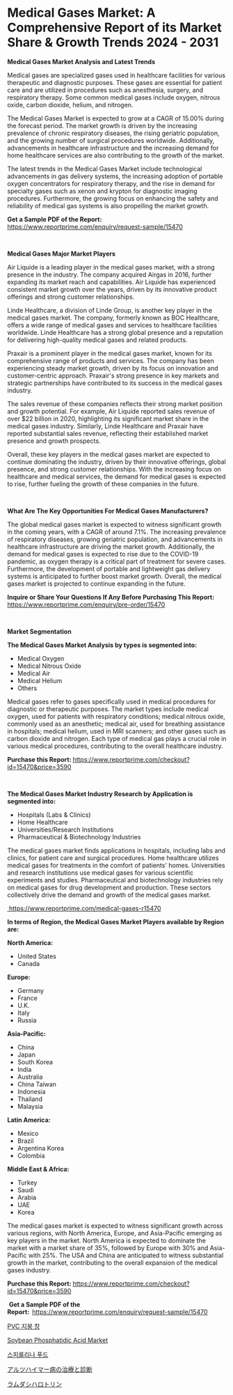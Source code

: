 <p><h1>Medical Gases Market: A Comprehensive Report of its Market Share & Growth Trends 2024 - 2031</h1></p><p><strong>Medical Gases Market Analysis and Latest Trends</strong></p>
<p><p>Medical gases are specialized gases used in healthcare facilities for various therapeutic and diagnostic purposes. These gases are essential for patient care and are utilized in procedures such as anesthesia, surgery, and respiratory therapy. Some common medical gases include oxygen, nitrous oxide, carbon dioxide, helium, and nitrogen.</p><p>The Medical Gases Market is expected to grow at a CAGR of 15.00% during the forecast period. The market growth is driven by the increasing prevalence of chronic respiratory diseases, the rising geriatric population, and the growing number of surgical procedures worldwide. Additionally, advancements in healthcare infrastructure and the increasing demand for home healthcare services are also contributing to the growth of the market.</p><p>The latest trends in the Medical Gases Market include technological advancements in gas delivery systems, the increasing adoption of portable oxygen concentrators for respiratory therapy, and the rise in demand for specialty gases such as xenon and krypton for diagnostic imaging procedures. Furthermore, the growing focus on enhancing the safety and reliability of medical gas systems is also propelling the market growth.</p></p>
<p><strong>Get a Sample PDF of the Report:&nbsp;</strong> <a href="https://www.reportprime.com/enquiry/request-sample/15470">https://www.reportprime.com/enquiry/request-sample/15470</a></p>
<p>&nbsp;</p>
<p><strong>Medical Gases Major Market Players</strong></p>
<p><p>Air Liquide is a leading player in the medical gases market, with a strong presence in the industry. The company acquired Airgas in 2016, further expanding its market reach and capabilities. Air Liquide has experienced consistent market growth over the years, driven by its innovative product offerings and strong customer relationships.</p><p>Linde Healthcare, a division of Linde Group, is another key player in the medical gases market. The company, formerly known as BOC Healthcare, offers a wide range of medical gases and services to healthcare facilities worldwide. Linde Healthcare has a strong global presence and a reputation for delivering high-quality medical gases and related products.</p><p>Praxair is a prominent player in the medical gases market, known for its comprehensive range of products and services. The company has been experiencing steady market growth, driven by its focus on innovation and customer-centric approach. Praxair's strong presence in key markets and strategic partnerships have contributed to its success in the medical gases industry.</p><p>The sales revenue of these companies reflects their strong market position and growth potential. For example, Air Liquide reported sales revenue of over $22 billion in 2020, highlighting its significant market share in the medical gases industry. Similarly, Linde Healthcare and Praxair have reported substantial sales revenue, reflecting their established market presence and growth prospects.</p><p>Overall, these key players in the medical gases market are expected to continue dominating the industry, driven by their innovative offerings, global presence, and strong customer relationships. With the increasing focus on healthcare and medical services, the demand for medical gases is expected to rise, further fueling the growth of these companies in the future.</p></p>
<p>&nbsp;</p>
<p><strong>What Are The Key Opportunities For Medical Gases Manufacturers?</strong></p>
<p><p>The global medical gases market is expected to witness significant growth in the coming years, with a CAGR of around 7.1%. The increasing prevalence of respiratory diseases, growing geriatric population, and advancements in healthcare infrastructure are driving the market growth. Additionally, the demand for medical gases is expected to rise due to the COVID-19 pandemic, as oxygen therapy is a critical part of treatment for severe cases. Furthermore, the development of portable and lightweight gas delivery systems is anticipated to further boost market growth. Overall, the medical gases market is projected to continue expanding in the future.</p></p>
<p><strong>Inquire or Share Your Questions If Any Before Purchasing This Report:</strong> <a href="https://www.reportprime.com/enquiry/pre-order/15470">https://www.reportprime.com/enquiry/pre-order/15470</a></p>
<p>&nbsp;</p>
<p><strong>Market Segmentation</strong></p>
<p><strong>The Medical Gases Market Analysis by types is segmented into:</strong></p>
<p><ul><li>Medical Oxygen</li><li>Medical Nitrous Oxide</li><li>Medical Air</li><li>Medical Helium</li><li>Others</li></ul></p>
<p><p>Medical gases refer to gases specifically used in medical procedures for diagnostic or therapeutic purposes. The market types include medical oxygen, used for patients with respiratory conditions; medical nitrous oxide, commonly used as an anesthetic; medical air, used for breathing assistance in hospitals; medical helium, used in MRI scanners; and other gases such as carbon dioxide and nitrogen. Each type of medical gas plays a crucial role in various medical procedures, contributing to the overall healthcare industry.</p></p>
<p><strong>Purchase this Report:&nbsp;</strong><a href="https://www.reportprime.com/checkout?id=15470&price=3590">https://www.reportprime.com/checkout?id=15470&price=3590</a></p>
<p>&nbsp;</p>
<p><strong>The Medical Gases Market Industry Research by Application is segmented into:</strong></p>
<p><ul><li>Hospitals (Labs & Clinics)</li><li>Home Healthcare</li><li>Universities/Research Institutions</li><li>Pharmaceutical & Biotechnology Industries</li></ul></p>
<p><p>The medical gases market finds applications in hospitals, including labs and clinics, for patient care and surgical procedures. Home healthcare utilizes medical gases for treatments in the comfort of patients' homes. Universities and research institutions use medical gases for various scientific experiments and studies. Pharmaceutical and biotechnology industries rely on medical gases for drug development and production. These sectors collectively drive the demand and growth of the medical gases market.</p></p>
<p><a href="https://www.reportprime.com/medical-gases-r15470">&nbsp;https://www.reportprime.com/medical-gases-r15470</a></p>
<p><strong>In terms of Region, the Medical Gases Market Players available by Region are:</strong></p>
<p>
    <p> <strong> North America: </strong>
        <ul>
            <li>United States</li>
            <li>Canada</li>
        </ul>
        </p> 
    <p> <strong> Europe: </strong>
        <ul>
            <li>Germany</li>
            <li>France</li>
            <li>U.K.</li>
            <li>Italy</li>
            <li>Russia</li>
        </ul>
        </p> 
    <p> <strong> Asia-Pacific: </strong>
        <ul>
            <li>China</li>
            <li>Japan</li>
            <li>South Korea</li>
            <li>India</li>
            <li>Australia</li>
            <li>China Taiwan</li>
            <li>Indonesia</li>
            <li>Thailand</li>
            <li>Malaysia</li>
        </ul>
        </p> 
    <p> <strong> Latin America: </strong>
        <ul>
            <li>Mexico</li>
            <li>Brazil</li>
            <li>Argentina Korea</li>
            <li>Colombia</li>
        </ul>
        </p> 
    <p> <strong> Middle East & Africa: </strong>
        <ul>
            <li>Turkey</li>
            <li>Saudi</li>
            <li>Arabia</li>
            <li>UAE</li>
            <li>Korea</li>
        </ul>
    </p>
    </p>
<p><p>The medical gases market is expected to witness significant growth across various regions, with North America, Europe, and Asia-Pacific emerging as key players in the market. North America is expected to dominate the market with a market share of 35%, followed by Europe with 30% and Asia-Pacific with 25%. The USA and China are anticipated to witness substantial growth in the market, contributing to the overall expansion of the medical gases industry.</p></p>
<p><strong>Purchase this Report: </strong><a href="https://www.reportprime.com/checkout?id=15470&price=3590">https://www.reportprime.com/checkout?id=15470&price=3590</a></p>
<p>&nbsp;<strong>Get a Sample PDF of the Report:&nbsp;&nbsp;</strong><a href="https://www.reportprime.com/enquiry/request-sample/15470">https://www.reportprime.com/enquiry/request-sample/15470</a></p>
<p><strong></strong></p>
<p><p><a href="https://medium.com/@monserratemohr/pvc-%EC%A7%80%EB%B6%95-%EC%B0%BD-%EC%8B%9C%EC%9E%A5-%EC%A0%84%EB%A7%9D-%EC%82%B0%EC%97%85-%EA%B0%9C%EC%9A%94-%EB%B0%8F-%EC%98%88%EC%B8%A1-2024%EB%85%84%EB%B6%80%ED%84%B0-2031%EB%85%84%EA%B9%8C%EC%A7%80-b55206a69eea">PVC 지붕 창</a></p><p><a href="https://www.linkedin.com/pulse/soybean-phosphatidic-acid-market-research-report-provides-zyhme?trackingId=9rUM2cHTKo0kwYb%2B16ulcA%3D%3D">Soybean Phosphatidic Acid Market</a></p><p><a href="https://github.com/sougarounis/Market-Research-Report-List-3/blob/main/890076523543.md">스피룰리나 푸드</a></p><p><a href="https://medium.com/@fabianhoncescu2022/%E3%82%A2%E3%83%AB%E3%83%84%E3%83%8F%E3%82%A4%E3%83%9E%E3%83%BC%E7%97%85%E6%B2%BB%E7%99%82%E3%81%8A%E3%82%88%E3%81%B3%E8%A8%BA%E6%96%AD%E3%81%AE%E5%B8%82%E5%A0%B4%E5%88%86%E6%9E%90%E3%81%A82024%E5%B9%B4%E3%81%8B%E3%82%892031%E5%B9%B4%E3%81%BE%E3%81%A7%E3%81%AE%E6%9C%9F%E9%96%93%E3%81%AB%E4%BA%88%E6%B8%AC%E3%81%95%E3%82%8C%E3%82%8B%E8%A6%8F%E6%A8%A1-d59af45eb1ca">アルツハイマー病の治療と診断</a></p><p><a href="https://medium.com/@queenlitle19361/2024%E5%B9%B4%E3%81%8B%E3%82%892031%E5%B9%B4%E3%81%BE%E3%81%A7%E3%81%AE%E6%9C%9F%E9%96%93%E3%81%AB%E4%BA%88%E6%B8%AC%E3%81%95%E3%82%8C%E3%82%8B%E3%83%A9%E3%83%B3%E3%83%96%E3%83%80%E3%82%B7%E3%82%A2%E3%83%AD%E3%83%88%E3%83%AA%E3%83%B3%E5%B8%82%E5%A0%B4%E3%81%AE%E3%83%88%E3%83%AC%E3%83%B3%E3%83%89%E3%81%A8%E5%B8%82%E5%A0%B4%E5%88%86%E6%9E%90-e4794af974a4">ラムダシハロトリン</a></p></p>